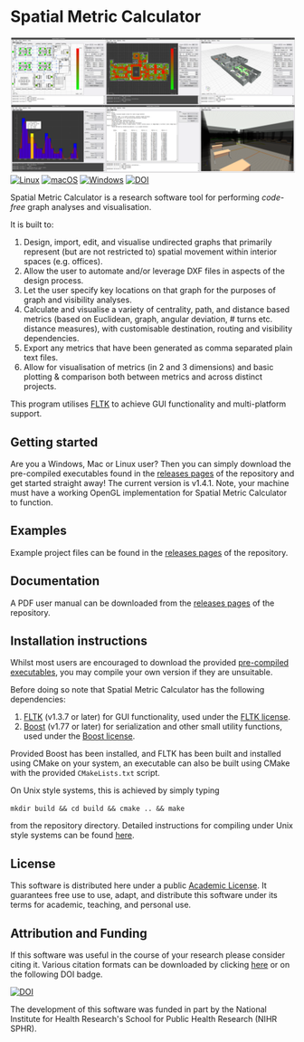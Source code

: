 # Spatial Metric Calculator

![Screenshot](misc/screens.png)
[![Linux](https://svgshare.com/i/Zhy.svg)](https://svgshare.com/i/Zhy.svg)
[![macOS](https://svgshare.com/i/ZjP.svg)](https://svgshare.com/i/ZjP.svg)
[![Windows](https://svgshare.com/i/ZhY.svg)](https://svgshare.com/i/ZhY.svg)
[![DOI](https://zenodo.org/badge/411694209.svg)](https://zenodo.org/badge/latestdoi/411694209)

Spatial Metric Calculator is a research software tool for performing *code-free* graph analyses and visualisation. 

It is built to:

1) Design, import, edit, and visualise undirected graphs that primarily represent (but are not restricted to) spatial movement within interior spaces (e.g. offices).
2) Allow the user to automate and/or leverage DXF files in aspects of the design process.
3) Let the user specify key locations on that graph for the purposes of graph and visibility analyses.
4) Calculate and visualise a variety of centrality, path, and distance based metrics (based on Euclidean, graph, angular deviation, # turns etc. distance measures), with customisable destination, routing and visibility dependencies.
5) Export any metrics that have been generated as comma separated plain text files.
6) Allow for visualisation of metrics (in 2 and 3 dimensions) and basic plotting & comparison both between metrics and across distinct projects.

This program utilises [FLTK](http://www.fltk.org/index.php) to achieve GUI functionality and multi-platform support. 

## Getting started

Are you a Windows, Mac or Linux user? Then you can simply download the pre-compiled executables found in the [releases pages](https://github.com/rspinney/Spatial-Metric-Calculator/releases/latest/) of the repository and get started straight away! The current version is v1.4.1. Note, your machine must have a working OpenGL implementation for Spatial Metric Calculator to function.

## Examples

Example project files can be found in the [releases pages](https://github.com/rspinney/Spatial-Metric-Calculator/releases/latest/) of the repository.

## Documentation

A PDF user manual can be downloaded from the [releases pages](https://github.com/rspinney/Spatial-Metric-Calculator/releases/latest/) of the repository.

## Installation instructions

Whilst most users are encouraged to download the provided [pre-compiled executables](https://github.com/rspinney/Spatial-Metric-Calculator/releases/latest/), you may compile your own version if they are unsuitable.

Before doing so note that Spatial Metric Calculator has the following dependencies:

1) [FLTK](http://www.fltk.org/index.php) (v1.3.7 or later) for GUI functionality, used under the [FLTK license](https://github.com/rspinney/Spatial-Metric-Calculator/blob/master/docs/opensource_licenses/FLTK_license.txt).
2) [Boost](http://www.boost.org/) (v1.77 or later) for serialization and other small utility functions, used under the [Boost license](https://github.com/rspinney/Spatial-Metric-Calculator/blob/master/docs/opensource_licenses/Boost_license.txt).

Provided Boost has been installed, and FLTK has been built and installed using CMake on your system, an executable can also be built using CMake with the provided `CMakeLists.txt` script.

On Unix style systems, this is achieved by simply typing 

`mkdir build && cd build && cmake .. && make`

from the repository directory. Detailed instructions for compiling under Unix style systems can be found [here](https://github.com/rspinney/Spatial-Metric-Calculator/blob/master/docs/compilation_instructions/unix_compilation_instructions.txt).

## License

This software is distributed here under a public [Academic License](https://github.com/rspinney/Spatial-Metric-Calculator/blob/master/LICENSE). It guarantees free use to use, adapt, and distribute this software under its terms for academic, teaching, and personal use.

## Attribution and Funding

If this software was useful in the course of your research please consider citing it. Various citation formats can be downloaded by clicking [here](https://zenodo.org/badge/latestdoi/411694209) or on the following DOI badge. 

[![DOI](https://zenodo.org/badge/411694209.svg)](https://zenodo.org/badge/latestdoi/411694209)

The development of this software was funded in part by the National Institute for Health Research's School for Public Health Research (NIHR SPHR).
